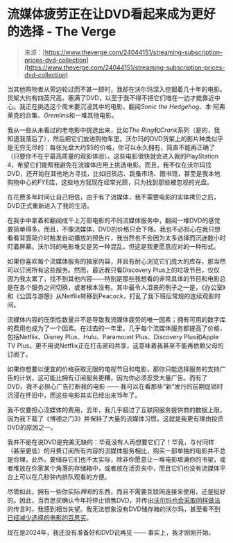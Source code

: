 <!--yml

category: 未分类

date: 2024-05-29 13:23:34

-->

# 流媒体疲劳正在让DVD看起来成为更好的选择 - The Verge

> 来源：[https://www.theverge.com/24044151/streaming-subscription-prices-dvd-collection](https://www.theverge.com/24044151/streaming-subscription-prices-dvd-collection)

当其他购物者从旁边轮过而不甚一顾时，我却在沃尔玛深入挖掘着几十年的电影。货架大约有四英尺高，塞满了DVD，以至于我不得不把它们堆在一边才能靠近中心。我正在挑选这个周末要沉浸其中的电影，翻阅*Sonic the Hedgehog*、本·阿弗莱克的合集、*Gremlins*和一堆其他电影。

我从一些从未看过的老电影中挑选出来，比如*The Ring*和*Crank*系列（是的，我知道我落后了），然后把它们放进购物车里。沃尔玛的DVD货架上的影片种类似乎是无穷无尽的：每张光盘大约$5的价格，你可以永久拥有，简直不能再正确了（只要你不在乎最高质量的观影体验）。这些电影很快就会进入我的PlayStation 4，希望它们能帮我避免在流媒体应用上挑选电影。而且，我不仅在沃尔玛找DVD，还开始在其他地方寻找，比如旧货店、跳蚤市场、图书馆，甚至是我本地购物中心的FYE店，这些地方我现在经常光顾，只为找到那些被忽视的光盘。

在花费多年时间让自己相信，由于有了流媒体，我不需要电影的实体拷贝之后，DVD正式重新进入了我的生活。

在我手中拿着和翻阅成千上万部电影的不同流媒体服务中，翻阅一堆DVD的感觉要简单得多。而且，不像流媒体，DVD的价格只会下降。我也不必担心在我只想看看背面简介时触发自动播放的预告片，我当然也不会因为太多选择而沉迷数小时盯着屏幕。沃尔玛的电影堆又是另一种混乱，但这是我更愿意应对的一种形式。

如果你喜欢每个流媒体服务的独家内容，并且有耐心浏览它们庞大的库存，那当然可以订阅所有这些服务。然而，最近我只看Discovery Plus上的垃圾节目，仅仅因为我太累了，找不到其他内容——特别是那些我想看的非常具体的节目和电影总是在各个服务之间切换，或者根本没有。其中最令人沮丧的例子之一是，《办公室》和《公园与游憩》从Netflix转移到Peacock，打乱了我下班后常规的连续观影时间。

流媒体内容的压倒性数量并不是导致我流媒体疲劳的唯一因素；拥有可用的数字库的费用也成为了一个因素。在过去的一年里，几乎每个流媒体服务都提高了价格，包括Netflix、Disney Plus、Hulu、Paramount Plus、Discovery Plus和Apple TV Plus。更不用说Netflix正在打击密码共享，这意味着我甚至不能再依赖父母的订阅了。

如果你想要以便宜的价格获取无限的电视节目和电影，那你只能选择服务的支持广告的计划，这可能比拥有订阅服务更糟，因为你必须忍受大量广告。而有了DVD，我不必担心广告打断我的电影 —— 我可以在看那些“新”发行的前期促销时沉浸在怀旧中，而这些电影其实已经出来15年了。

我不仅要担心流媒体的费用，去年，我几乎超过了互联网服务提供商的数据上限，因为我下载了《博德之门3》并保持了大量的流媒体习惯。这就是我更有理由投资DVD的原因之一。

我并不是在说DVD是完美无缺的：毕竟没有人再想要它们了！毕竟，与付同样（甚至更低）的月费订阅所有内容的流媒体服务相比，购买一部单独的电影并不总是合理。此外，要储存它们也不太实际，除非你愿意让一堆电影填满你的书架，或者堆放在你家某个角落的存储箱中，或者放在活页夹中，而且它们也没有流媒体平台上可以在几秒钟内排队观看的方便。

尽管如此，拥有一些你实际*拥有*的东西，而且不需要互联网连接来使用，还是挺好的。因此，当百思买确认今年将停止销售DVD，并传出[沃尔玛也会采取同样做法](https://cordcuttersnews.com/walmart-may-drop-physical-video-game-sales-following-best-buys-dvd-exit/)的传言时，我感到相当失望。我无法想象没有DVD储存箱的沃尔玛，甚至看不到[已经减少选择的电影的百思买](/2023/10/13/23915567/best-buy-discontinue-physical-media-dvd-blu-ray)。

现在是2024年，我还没有准备好和DVD说再见 —— 事实上，我才刚刚开始。
